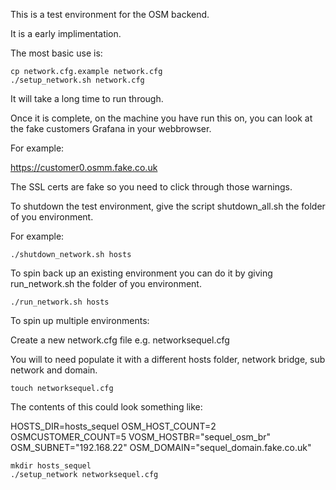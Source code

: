 This is a test environment for the OSM backend.

It is a early implimentation.

The most basic use is:

```
cp network.cfg.example network.cfg
./setup_network.sh network.cfg
```

It will take a long time to run through.

Once it is complete, on the machine you have run this on, you can look at the fake customers Grafana in your webbrowser.

For example:

https://customer0.osmm.fake.co.uk

The SSL certs are fake so you need to click through those warnings.

To shutdown the test environment, give the script shutdown_all.sh the folder of you environment.

For example:

```
./shutdown_network.sh hosts
```

To spin back up an existing environment you can do it by giving run_network.sh the folder of you environment.

```
./run_network.sh hosts
```

To spin up multiple environments:

Create a new network.cfg file e.g. networksequel.cfg

You will to need populate it with a different hosts folder, network bridge, sub network and domain.

```
touch networksequel.cfg
```
The contents of this could look something like:

HOSTS_DIR=hosts_sequel
OSM_HOST_COUNT=2
OSMCUSTOMER_COUNT=5
VOSM_HOSTBR="sequel_osm_br"
OSM_SUBNET="192.168.22"
OSM_DOMAIN="sequel_domain.fake.co.uk"


```
mkdir hosts_sequel
./setup_network networksequel.cfg
```
